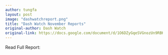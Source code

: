 ```yaml
---
author: tungfa
layout: post
image: "dashwatchreport.png"
title: "Dash Watch November Reports"
original-author: Dash Watch
original-link: https://docs.google.com/document/d/1O6DZyGqeSVGnozUn9RBKTSJR6kKMOpzPMsRLDiM8vIY/edit
---
```



Read Full Report:
